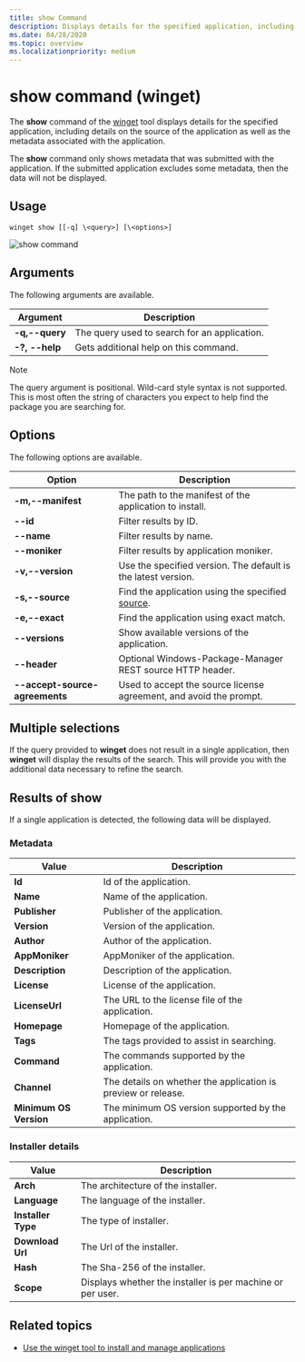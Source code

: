 ```yaml
---
title: show Command
description: Displays details for the specified application, including details on the source of the application as well as the metadata associated with the application.
ms.date: 04/28/2020
ms.topic: overview
ms.localizationpriority: medium
---
```


# show command (winget)

The **show** command of the [winget](index.md) tool displays details for the specified application, including details on the source of the application as well as the metadata associated with the application.

The **show** command only shows metadata that was submitted with the application. If the submitted application excludes some metadata, then the data will not be displayed.

## Usage

`winget show [[-q] \<query>] [\<options>]`

![show command](images\show.png)

## Arguments

The following arguments are available.

| Argument  | Description |
|--------------|-------------|
| **-q,--query** |  The query used to search for an application. |
| **-?, --help** |  Gets additional help on this command. |

> [!NOTE]
> The query argument is positional. Wild-card style syntax is not supported. This is most often the string of characters you expect to help find the package you are searching for.

## Options

The following options are available.

| Option  | Description |
|--------------|-------------|
| **-m,--manifest** | The path to the manifest of the application to install. |
| **--id**         |  Filter results by ID. |
| **--name**   |      Filter results by name. |
| **--moniker**   |  Filter results by application moniker. |
| **-v,--version** |  Use the specified version. The default is the latest version. |
| **-s,--source** |   Find the application using the specified [source](source.md). |
| **-e,--exact**     | Find the application using exact match. |
| **--versions**    | Show available versions of the application. |
| **--header** | Optional Windows-Package-Manager REST source HTTP header. |
| **--accept-source-agreements** | Used to accept the source license agreement, and avoid the prompt. |

## Multiple selections

If the query provided to **winget** does not result in a single application, then **winget** will display the results of the search. This will provide you with the additional data necessary to refine the search.

## Results of show

If a single application is detected, the following data will be displayed.

### Metadata

| Value  | Description |
|--------------|-------------|
| **Id**   | Id of the application. |
| **Name**  | Name of the application. |
| **Publisher** | Publisher of the application. |
| **Version** | Version of the application. |
| **Author**  | Author of the application. |
| **AppMoniker** | AppMoniker of the application. |
| **Description** | Description of the application. |
| **License**  | License of the application. |
| **LicenseUrl** | The URL to the license file of the application. |
| **Homepage**  | Homepage of the application. |
| **Tags** | The tags provided to assist in searching.  |
| **Command** | The commands supported by the application. |
| **Channel**  | The details on whether the application is preview or release.  |
| **Minimum OS Version** | The minimum OS version supported by the application. |

### Installer details

| Value  | Description |
|--------------|-------------|
| **Arch**   | The architecture of the installer. |
| **Language**  | The language of the installer. |
| **Installer Type**  | The type of installer. |
| **Download Url** | The Url of the installer. |
| **Hash** | The Sha-256 of the installer.  |
| **Scope** | Displays whether the installer is per machine or per user. |


## Related topics

* [Use the winget tool to install and manage applications](index.md)
